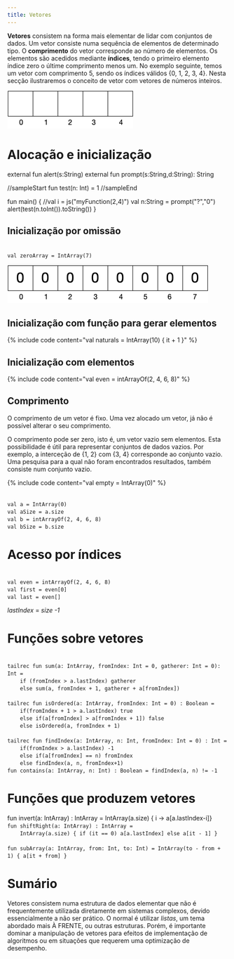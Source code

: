 ```yaml
---
title: Vetores
---
```

**Vetores** consistem na forma mais elementar de lidar com conjuntos de dados. Um vetor consiste numa sequência de elementos de determinado tipo. O **comprimento** do vetor corresponde ao número de elementos. Os elementos são acedidos mediante **índices**, tendo o primeiro elemento índice zero o últime comprimento menos um. No exemplo seguinte, temos um vetor com comprimento 5, sendo os índices válidos {0, 1, 2, 3, 4}. Nesta secção ilustraremos o conceito de vetor com vetores de números inteiros.

![vector](vetor.png)

# Alocação e inicialização

<kotlin data-target-platform="js" folded-button="false" data-js-libs="../mylib.js">
external fun alert(s:String)
external fun prompt(s:String,d:String): String

//sampleStart
fun test(n: Int) = 1
//sampleEnd

fun main() {
  //val i = js("myFunction(2,4)")
  val n:String = prompt("?","0")
  alert(test(n.toInt()).toString())
}
</kotlin>
## Inicialização por omissão

<code>
val zeroArray = IntArray(7)
</code>

![vector](zeroArray.png)


## Inicialização com função para gerar elementos

{% include code content="val naturals = IntArray(10) { it + 1 }" %}


## Inicialização com elementos

{% include code content="val even = intArrayOf(2, 4, 6, 8)" %}


## Comprimento
O comprimento de um vetor é fixo. Uma vez alocado um vetor, já não é possível alterar o seu comprimento.

O comprimento pode ser zero, isto é, um vetor vazio sem elementos. Esta possibilidade é útil para representar conjuntos de dados vazios. Por exemplo, a interceção de {1, 2} com {3, 4} corresponde ao conjunto vazio. Uma pesquisa para a qual não foram encontrados resultados, também consiste num conjunto vazio.

{% include code content="val empty = IntArray(0)" %}

<code>
val a = IntArray(0)
val aSize = a.size
val b = intArrayOf(2, 4, 6, 8)
val bSize = b.size
</code>


# Acesso por índices

<code>
val even = intArrayOf(2, 4, 6, 8)
val first = even[0]
val last = even[]
</code>

*lastIndex* = *size -1*


# Funções sobre vetores

<code>
tailrec fun sum(a: IntArray, fromIndex: Int = 0, gatherer: Int = 0): Int =
    if (fromIndex > a.lastIndex) gatherer
    else sum(a, fromIndex + 1, gatherer + a[fromIndex])
</code>

<code>
tailrec fun isOrdered(a: IntArray, fromIndex: Int = 0) : Boolean =
    if(fromIndex + 1 > a.lastIndex) true
    else if(a[fromIndex] > a[fromIndex + 1]) false
    else isOrdered(a, fromIndex + 1)
</code>

<code>
tailrec fun findIndex(a: IntArray, n: Int, fromIndex: Int = 0) : Int =
    if(fromIndex > a.lastIndex) -1
    else if(a[fromIndex] == n) fromIndex
    else findIndex(a, n, fromIndex+1)
fun contains(a: IntArray, n: Int) : Boolean = findIndex(a, n) != -1
</code>

# Funções que produzem vetores
<kotlin>
fun invert(a: IntArray) : IntArray =
    IntArray(a.size) { i -> a[a.lastIndex-i]}
</kotlin>

<code>
fun shiftRight(a: IntArray) : IntArray =
    IntArray(a.size) { if (it == 0) a[a.lastIndex] else a[it - 1] }
</code>

<code>
fun subArray(a: IntArray, from: Int, to: Int) = IntArray(to - from + 1) { a[it + from] }
</code>

# Sumário
Vetores consistem numa estrutura de dados elementar que não é frequentemente utilizada diretamente em sistemas complexos, devido essencialmente a não ser prático. O normal é utilizar *listas*, um tema abordado mais À FRENTE, ou outras estruturas. Porém, é importante dominar a manipulação de vetores para efeitos de implementação de algoritmos ou em situações que requerem uma optimização de desempenho.
